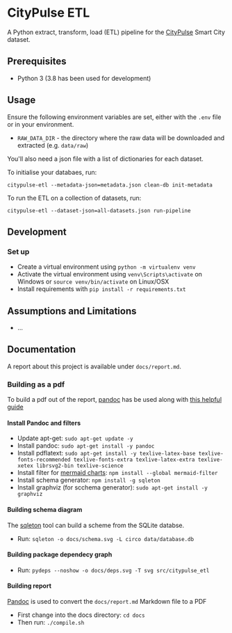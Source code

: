 # CityPulse ETL

A Python extract, transform, load (ETL) pipeline for the [CityPulse](http://iot.ee.surrey.ac.uk:8080/datasets.html) Smart City dataset.

## Prerequisites

- Python 3 (3.8 has been used for development)

## Usage

Ensure the following environment variables are set, either with the `.env` file or in your environment.

- `RAW_DATA_DIR` - the directory where the raw data will be downloaded and extracted (e.g. `data/raw`)

You'll also need a json file with a list of dictionaries for each dataset.

To initialise your databaes, run:

```
citypulse-etl --metadata-json=metadata.json clean-db init-metadata
```

To run the ETL on a collection of datasets, run:

```
citypulse-etl --dataset-json=all-datasets.json run-pipeline
```

## Development

### Set up

- Create a virtual environment using `python -m virtualenv venv`
- Activate the virtual environment using `venv\Scripts\activate` on Windows or `source venv/bin/activate` on Linux/OSX
- Install requirements with `pip install -r requirements.txt`

## Assumptions and Limitations

- ...

## Documentation

A report about this project is available under `docs/report.md`.

### Building as a pdf

To build a pdf out of the report, [pandoc](https://pandoc.org/) has be used along with [this helpful guide](https://learnbyexample.github.io/customizing-pandoc/)

#### Install Pandoc and filters

- Update apt-get: `sudo apt-get update -y`
- Install pandoc: `sudo apt-get install -y pandoc`
- Install pdflatext: `sudo apt-get install -y texlive-latex-base texlive-fonts-recommended texlive-fonts-extra texlive-latex-extra texlive-xetex librsvg2-bin texlive-science`
- Install filter for [mermaid charts](https://mermaid-js.github.io/mermaid/#/): `npm install --global mermaid-filter`
- Install schema generator: `npm install -g sqleton`
- Install graphviz (for scchema generator): `sudo apt-get install -y graphviz`

#### Building schema diagram

The [sqleton](https://github.com/inukshuk/sqleton) tool can build a scheme from the SQLite databse.

- Run: `sqleton -o docs/schema.svg -L circo data/database.db`

#### Building package dependecy graph

- Run: `pydeps --noshow -o docs/deps.svg -T svg src/citypulse_etl`

#### Building report

[Pandoc](https://pandoc.org/) is used to convert the `docs/report.md` Markdown file to a PDF

- First change into the docs directory: `cd docs`
- Then run: `./compile.sh`
